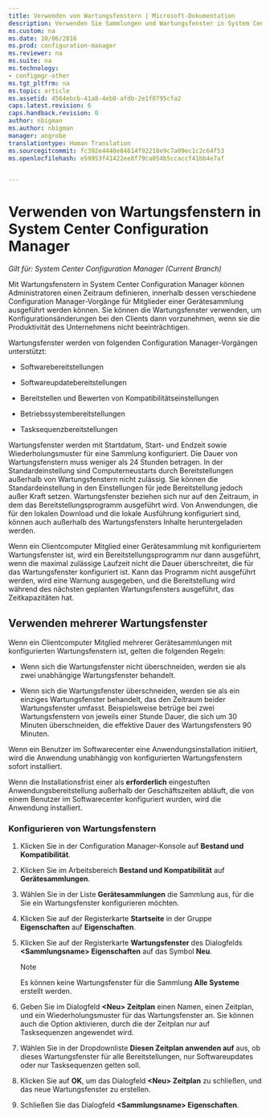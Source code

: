 ```yaml
---
title: Verwenden von Wartungsfenstern | Microsoft-Dokumentation
description: Verwenden Sie Sammlungen und Wartungsfenster in System Center Configuration Manager, um Clients effektiv zu verwalten.
ms.custom: na
ms.date: 10/06/2016
ms.prod: configuration-manager
ms.reviewer: na
ms.suite: na
ms.technology:
- configmgr-other
ms.tgt_pltfrm: na
ms.topic: article
ms.assetid: 4564ebcb-41a8-4eb0-afdb-2e1f0795cfa2
caps.latest.revision: 6
caps.handback.revision: 0
author: nbigman
ms.author: nbigman
manager: angrobe
translationtype: Human Translation
ms.sourcegitcommit: fc392e4440e84614f92218e9c7a09ec1c2c64f53
ms.openlocfilehash: e59953f41422ee8f79ca054b5ccaccf41bb4e7af


---
```

# <a name="how-to-use-maintenance-windows-in-system-center-configuration-manager"></a>Verwenden von Wartungsfenstern in System Center Configuration Manager

*Gilt für: System Center Configuration Manager (Current Branch)*

Mit Wartungsfenstern in System Center Configuration Manager können Administratoren einen Zeitraum definieren, innerhalb dessen verschiedene Configuration Manager-Vorgänge für Mitglieder einer Gerätesammlung ausgeführt werden können. Sie können die Wartungsfenster verwenden, um Konfigurationsänderungen bei den Clients dann vorzunehmen, wenn sie die Produktivität des Unternehmens nicht beeinträchtigen.  

 Wartungsfenster werden von folgenden Configuration Manager-Vorgängen unterstützt:  

-   Softwarebereitstellungen  

-   Softwareupdatebereitstellungen  

-   Bereitstellen und Bewerten von Kompatibilitätseinstellungen  

-   Betriebssystembereitstellungen  

-   Tasksequenzbereitstellungen  

 Wartungsfenster werden mit Startdatum, Start- und Endzeit sowie Wiederholungsmuster für eine Sammlung konfiguriert. Die Dauer von Wartungsfenstern muss weniger als 24 Stunden betragen. In der Standardeinstellung sind Computerneustarts durch Bereitstellungen außerhalb von Wartungsfenstern nicht zulässig. Sie können die Standardeinstellung in den Einstellungen für jede Bereitstellung jedoch außer Kraft setzen. Wartungsfenster beziehen sich nur auf den Zeitraum, in dem das Bereitstellungsprogramm ausgeführt wird. Von Anwendungen, die für den lokalen Download und die lokale Ausführung konfiguriert sind, können auch außerhalb des Wartungsfensters Inhalte heruntergeladen werden.  

 Wenn ein Clientcomputer Mitglied einer Gerätesammlung mit konfiguriertem Wartungsfenster ist, wird ein Bereitstellungsprogramm nur dann ausgeführt, wenn die maximal zulässige Laufzeit nicht die Dauer überschreitet, die für das Wartungsfenster konfiguriert ist. Kann das Programm nicht ausgeführt werden, wird eine Warnung ausgegeben, und die Bereitstellung wird während des nächsten geplanten Wartungsfensters ausgeführt, das Zeitkapazitäten hat.  

## <a name="using-multiple-maintenance-windows"></a>Verwenden mehrerer Wartungsfenster  
 Wenn ein Clientcomputer Mitglied mehrerer Gerätesammlungen mit konfigurierten Wartungsfenstern ist, gelten die folgenden Regeln:  

-   Wenn sich die Wartungsfenster nicht überschneiden, werden sie als zwei unabhängige Wartungsfenster behandelt.  

-   Wenn sich die Wartungsfenster überschneiden, werden sie als ein einziges Wartungsfenster behandelt, das den Zeitraum beider Wartungsfenster umfasst. Beispielsweise betrüge bei zwei Wartungsfenstern von jeweils einer Stunde Dauer, die sich um 30 Minuten überschneiden, die effektive Dauer des Wartungsfensters 90 Minuten.  

 Wenn ein Benutzer im Softwarecenter eine Anwendungsinstallation initiiert, wird die Anwendung unabhängig von konfigurierten Wartungsfenstern sofort installiert.  

 Wenn die Installationsfrist einer als **erforderlich** eingestuften Anwendungsbereitstellung außerhalb der Geschäftszeiten abläuft, die von einem Benutzer im Softwarecenter konfiguriert wurden, wird die Anwendung installiert.  

### <a name="how-to-configure-maintenance-windows"></a>Konfigurieren von Wartungsfenstern  

1.  Klicken Sie in der Configuration Manager-Konsole auf **Bestand und Kompatibilität**.  

2.  Klicken Sie im Arbeitsbereich **Bestand und Kompatibilität** auf **Gerätesammlungen**.  

3.  Wählen Sie in der Liste **Gerätesammlungen** die Sammlung aus, für die Sie ein Wartungsfenster konfigurieren möchten.  

4.  Klicken Sie auf der Registerkarte **Startseite** in der Gruppe **Eigenschaften** auf **Eigenschaften**.  

5.  Klicken Sie auf der Registerkarte **Wartungsfenster** des Dialogfelds **&lt;Sammlungsname\> Eigenschaften** auf das Symbol **Neu**.  

    > [!NOTE]  
    >  Es können keine Wartungsfenster für die Sammlung **Alle Systeme** erstellt werden.  

6.  Geben Sie im Dialogfeld **&lt;Neu\> Zeitplan** einen Namen, einen Zeitplan, und ein Wiederholungsmuster für das Wartungsfenster an. Sie können auch die Option aktivieren, durch die der Zeitplan nur auf Tasksequenzen angewendet wird.  

7.  Wählen Sie in der Dropdownliste **Diesen Zeitplan anwenden auf** aus, ob dieses Wartungsfenster für alle Bereitstellungen, nur Softwareupdates oder nur Tasksequenzen gelten soll.  

8.  Klicken Sie auf **OK**, um das Dialogfeld **&lt;Neu\> Zeitplan** zu schließen, und das neue Wartungsfenster zu erstellen.  

9. Schließen Sie das Dialogfeld **&lt;Sammlungsname\> Eigenschaften**.  



<!--HONumber=Dec16_HO3-->


